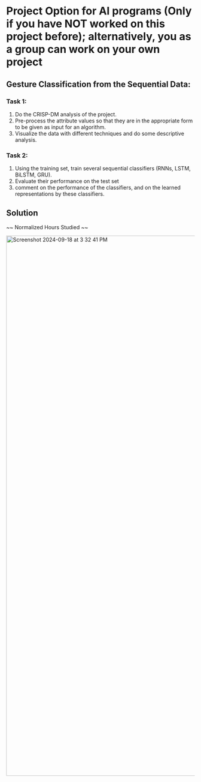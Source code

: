 # Project Option for AI programs (Only if you have NOT worked on this project before); alternatively, you as a group can work on your own project

## Gesture Classification from the Sequential Data: 

### Task 1:

1. Do the CRISP-DM analysis of the project.
2. Pre-process the attribute values so that they are in the appropriate form to be given as input for an algorithm.
3. Visualize the data with different techniques and do some descriptive analysis.

### Task 2:

1. Using the training set, train several sequential classifiers (RNNs, LSTM, BiLSTM, GRU).
2. Evaluate their performance on the test set 
3. comment on the performance of the classifiers, and on the learned representations by these classifiers.

## Solution

~~ Normalized Hours Studied ~~

<img width="1440" alt="Screenshot 2024-09-18 at 3 32 41 PM" src="https://github.com/user-attachments/assets/9df0eef4-e98b-4372-9c98-7c088e7619f1">
